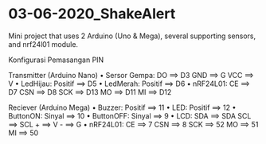 # 03-06-2020_ShakeAlert
Mini project that uses 2 Arduino (Uno &amp; Mega), several supporting sensors, and nrf24l01 module.

Konfigurasi Pemasangan PIN

Transmitter (Arduino Nano)
•	Sersor Gempa:	DO ==> D3
			GND ==> G
			VCC ==> V
•	LedHijau:	Positif ==> D5
•	LedMerah:	Positif ==> D6
•	nRF24L01:	CE ==> D7
			CSN ==> D8
			SCK ==> D13
			MO ==> D11
			MI ==> D12

Reciever (Arduino Mega)
•	Buzzer:		Positif ==> 11
•	LED:		Positif ==> 12
•	ButtonON:	Sinyal ==> 10
•	ButtonOFF:	Sinyal ==> 9
•	LCD:		SDA ==> SDA
			SCL ==> SCL
			+ ==> V
			- ==> G
•	nRF24L01:	CE ==> 7
			CSN ==> 8
			SCK ==> 52
			MO ==> 51
			MI ==> 50
